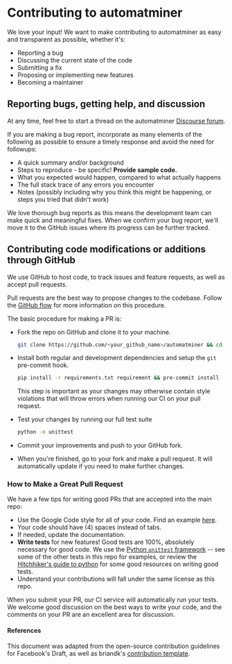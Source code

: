 # Contributing to automatminer

We love your input! We want to make contributing to automatminer as easy and transparent as possible, whether it's:

- Reporting a bug
- Discussing the current state of the code
- Submitting a fix
- Proposing or implementing new features
- Becoming a maintainer

## Reporting bugs, getting help, and discussion

At any time, feel free to start a thread on the automatminer [Discourse forum](https://discuss.matsci.org).

If you are making a bug report, incorporate as many elements of the following as possible to ensure a timely response and avoid the need for followups:

- A quick summary and/or background
- Steps to reproduce - be specific! **Provide sample code.**
- What you expected would happen, compared to what actually happens
- The full stack trace of any errors you encounter
- Notes (possibly including why you think this might be happening, or steps you tried that didn't work)

We love thorough bug reports as this means the development team can make quick and meaningful fixes. When we confirm your bug report, we'll move it to the GitHub issues where its progress can be further tracked.

## Contributing code modifications or additions through GitHub

We use GitHub to host code, to track issues and feature requests, as well as accept pull requests.

Pull requests are the best way to propose changes to the codebase. Follow the [GitHub flow](https://www.atlassian.com/git/tutorials/comparing-workflows/forking-workflow) for more information on this procedure.

The basic procedure for making a PR is:

- Fork the repo on GitHub and clone it to your machine.

  ```sh
  git clone https://github.com/<your_github_name>/automatminer && cd automatminer
  ```

- Install both regular and development dependencies and setup the `git` pre-commit hook.

  ```sh
  pip install -r requirements.txt requirement && pre-commit install
  ```

  This step is important as your changes may otherwise contain style violations that will throw errors when running our CI on your pull request.

- Test your changes by running our full test suite

  ```sh
  python -m unittest
  ```

- Commit your improvements and push to your GitHub fork.

- When you're finished, go to your fork and make a pull request. It will automatically update if you need to make further changes.

### How to Make a **Great** Pull Request

We have a few tips for writing good PRs that are accepted into the main repo:

- Use the Google Code style for all of your code. Find an example [here](https://sphinxcontrib-napoleon.readthedocs.io/en/latest/example_google.html).
- Your code should have (4) spaces instead of tabs.
- If needed, update the documentation.
- **Write tests** for new features! Good tests are 100%, absolutely necessary for good code. We use the [Python `unittest` framework](https://docs.python.org/3/library/unittest) -- see some of the other tests in this repo for examples, or review the [Hitchhiker's guide to python](https://docs.python-guide.org/writing/tests) for some good resources on writing good tests.
- Understand your contributions will fall under the same license as this repo.

When you submit your PR, our CI service will automatically run your tests.
We welcome good discussion on the best ways to write your code, and the comments on your PR are an excellent area for discussion.

#### References

This document was adapted from the open-source contribution guidelines for Facebook's Draft, as well as briandk's [contribution template](https://gist.github.com/briandk/3d2e8b3ec8daf5a27a62).

